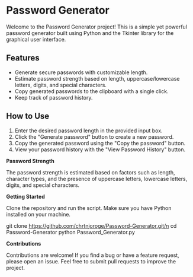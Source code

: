 # Password Generator

Welcome to the Password Generator project! This is a simple yet powerful password generator built using Python and the Tkinter library for the graphical user interface.

## Features

- Generate secure passwords with customizable length.
- Estimate password strength based on length, uppercase/lowercase letters, digits, and special characters.
- Copy generated passwords to the clipboard with a single click.
- Keep track of password history.

## How to Use

1. Enter the desired password length in the provided input box.
2. Click the "Generate password" button to create a new password.
3. Copy the generated password using the "Copy the password" button.
4. View your password history with the "View Password History" button.

**Password Strength**

The password strength is estimated based on factors such as length, character types, and the presence of uppercase letters, lowercase letters, digits, and special characters.


**Getting Started**

Clone the repository and run the script. Make sure you have Python installed on your machine.

git clone https://github.com/chrtnjoroge/Password-Generator.git/n
cd Password-Generator
python Password_Generator.py


**Contributions**

Contributions are welcome! If you find a bug or have a feature request, please open an issue. Feel free to submit pull requests to improve the project.
